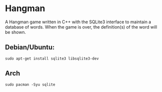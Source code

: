 # Hangman
A Hangman game written in C++ with the SQLite3 interface to maintain a database of words. When the game is over, the definition(s) of the word will be shown.

## Debian/Ubuntu:
`sudo apt-get install sqlite3 libsqlite3-dev`

## Arch
`sudo pacman -Syu sqlite`
